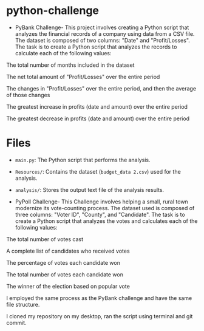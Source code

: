 # python-challenge
- PyBank Challenge- This project involves creating a Python script that analyzes the financial records of a company using data from a CSV file. The dataset is composed of two columns: "Date" and "Profit/Losses". The task is to create a Python script that analyzes the records to calculate each of the following values:

The total number of months included in the dataset

The net total amount of "Profit/Losses" over the entire period

The changes in "Profit/Losses" over the entire period, and then the average of those changes

The greatest increase in profits (date and amount) over the entire period

The greatest decrease in profits (date and amount) over the entire period

# Files
- `main.py`: The Python script that performs the analysis.
- `Resources/`: Contains the dataset (`budget_data 2.csv`) used for the analysis.
- `analysis/`: Stores the output text file of the analysis results.

- PyPoll Challenge- This Challenge involves helping a small, rural town modernize its vote-counting process. The dataset used is composed of three columns: "Voter ID", "County", and "Candidate". The task is to create a Python script that analyzes the votes and calculates each of the following values:

The total number of votes cast

A complete list of candidates who received votes

The percentage of votes each candidate won

The total number of votes each candidate won

The winner of the election based on popular vote

I employed the same process as the PyBank challenge and have the same file structure. 

I cloned my repository on my desktop, ran the script using terminal and git commit. 



